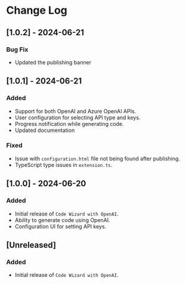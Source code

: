 # Change Log

## [1.0.2] - 2024-06-21
### Bug Fix
- Updated the publishing banner

## [1.0.1] - 2024-06-21
### Added
- Support for both OpenAI and Azure OpenAI APIs.
- User configuration for selecting API type and keys.
- Progress notification while generating code.
- Updated documentation

### Fixed
- Issue with `configuration.html` file not being found after publishing.
- TypeScript type issues in `extension.ts`.

## [1.0.0] - 2024-06-20
### Added
- Initial release of `Code Wizard with OpenAI`.
- Ability to generate code using OpenAI.
- Configuration UI for setting API keys.

## [Unreleased]
### Added
- Initial release of `Code Wizard with OpenAI`.